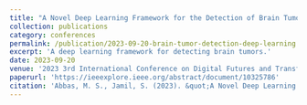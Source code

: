 ```yaml
---
title: "A Novel Deep Learning Framework for the Detection of Brain Tumor"
collection: publications
category: conferences
permalink: /publication/2023-09-20-brain-tumor-detection-deep-learning
excerpt: 'A deep learning framework for detecting brain tumors.'
date: 2023-09-20
venue: '2023 3rd International Conference on Digital Futures and Transformative Technologies (ICoDT2)'
paperurl: 'https://ieeexplore.ieee.org/abstract/document/10325786'
citation: 'Abbas, M. S., Jamil, S. (2023). &quot;A Novel Deep Learning Framework for the Detection of Brain Tumor.&quot; <i>2023 ICoDT2</i>.'
---
```

